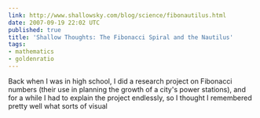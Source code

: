 ```yaml
---
link: http://www.shallowsky.com/blog/science/fibonautilus.html
date: 2007-09-19 22:02 UTC
published: true
title: 'Shallow Thoughts: The Fibonacci Spiral and the Nautilus'
tags:
- mathematics
- goldenratio
---
```


Back when I was in high school, I did a research project on Fibonacci numbers (their use in planning the growth of a city's power stations), and for a while I had to explain the project endlessly, so I thought I remembered pretty well what sorts of visual
